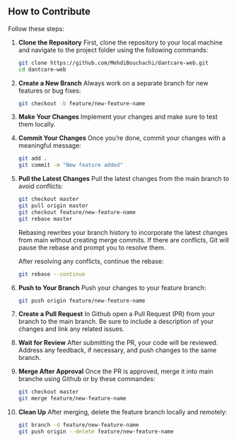 ## How to Contribute

Follow these steps:

1. **Clone the Repository**
   First, clone the repository to your local machine and navigate to the project folder using the following commands:

   ```bash
   git clone https://github.com/MehdiBouchachi/dantcare-web.git
   cd dantcare-web
   ```

2. **Create a New Branch**
   Always work on a separate branch for new features or bug fixes:

   ```bash
   git checkout -b feature/new-feature-name
   ```

3. **Make Your Changes**
   Implement your changes and make sure to test them locally.

4. **Commit Your Changes**
   Once you’re done, commit your changes with a meaningful message:

   ```bash
   git add .
   git commit -m "New feature added"
   ```

5. **Pull the Latest Changes**
   Pull the latest changes from the main branch to avoid conflicts:

   ```bash
   git checkout master
   git pull origin master
   git checkout feature/new-feature-name
   git rebase master
   ```

   Rebasing rewrites your branch history to incorporate the latest changes from main without creating merge commits. If there are conflicts, Git will pause the rebase and prompt you to resolve them.

   After resolving any conflicts, continue the rebase:

   ```bash
   git rebase --continue
   ```

6. **Push to Your Branch**
   Push your changes to your feature branch:

   ```bash
   git push origin feature/new-feature-name
   ```

7. **Create a Pull Request**
   In Github open a Pull Request (PR) from your branch to the main branch. Be sure to include a description of your changes and link any related issues.

8. **Wait for Review**
   After submitting the PR, your code will be reviewed. Address any feedback, if necessary, and push changes to the same branch.

9. **Merge After Approval**
   Once the PR is approved, merge it into main branche using Github or by these commandes:

   ```bash
   git checkout master
   git merge feature/new-feature-name
   ```

10. **Clean Up**
    After merging, delete the feature branch locally and remotely:

    ```bash
    git branch -d feature/new-feature-name
    git push origin --delete feature/new-feature-name
    ```
